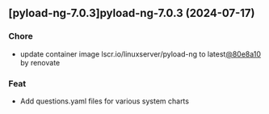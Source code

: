 

## [pyload-ng-7.0.3]pyload-ng-7.0.3 (2024-07-17)

### Chore



- update container image lscr.io/linuxserver/pyload-ng to latest[@80e8a10](https://github.com/80e8a10) by renovate

### Feat



- Add questions.yaml files for various system charts